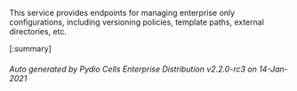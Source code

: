 






This service provides endpoints for managing enterprise only configurations, including versioning policies, template paths, external directories, etc.

[:summary]

###### Auto generated by Pydio Cells Enterprise Distribution v2.2.0-rc3 on 14-Jan-2021
